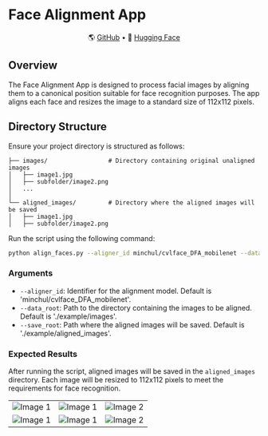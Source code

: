 # Face Alignment App

<p align="center">
 🌎 <a href="https://github.com/mk-minchul/CVLface" target="_blank">GitHub</a> • 🤗 <a href="https://huggingface.co/minchul" target="_blank">Hugging Face</a> 
</p>

## Overview
The Face Alignment App is designed to process facial images by aligning them to a canonical position suitable for face recognition purposes. The app aligns each face and resizes the image to a standard size of 112x112 pixels.

## Directory Structure
Ensure your project directory is structured as follows:

```
├── images/                 # Directory containing original unaligned images
│   ├── image1.jpg
│   ├── subfolder/image2.png
│   ...
│
└── aligned_images/         # Directory where the aligned images will be saved
│   ├── image1.jpg
│   ├── subfolder/image2.png
```

Run the script using the following command:
```bash
python align_faces.py --aligner_id minchul/cvlface_DFA_mobilenet --data_root ./example/images --save_root ./example/aligned_images
```

### Arguments
- `--aligner_id`: Identifier for the alignment model. Default is 'minchul/cvlface_DFA_mobilenet'.
- `--data_root`: Path to the directory containing the images to be aligned. Default is './example/images'.
- `--save_root`: Path where the aligned images will be saved. Default is './example/aligned_images'.

### Expected Results
After running the script, aligned images will be saved in the `aligned_images` directory. Each image will be resized to 112x112 pixels to meet the requirements for face recognition.


<table align="center">
<tr>
<td><img src="_media/example/images/3.png" alt="Image 1"></td>
<td><img src="_media/example/aligned_images/3.png" alt="Image 1"></td>
<td><img src="_media/example/aligned_images/3_ldmks.png" alt="Image 2"></td>
</tr>
<tr>
<td><img src="_media/example/images/2.png" alt="Image 1"></td>
<td><img src="_media/example/aligned_images/2.png" alt="Image 1"></td>
<td><img src="_media/example/aligned_images/2_ldmks.png" alt="Image 2"></td>
</tr>
</table>